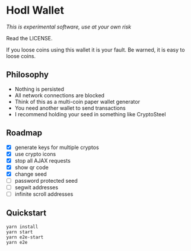 # Hodl Wallet

*This is experimental software, use at your own risk*

Read the LICENSE.

If you loose coins using this wallet it is your fault. Be warned, it is easy
to loose coins.

## Philosophy

- Nothing is persisted
- All network connections are blocked
- Think of this as a multi-coin paper wallet generator
- You need another wallet to send transactions
- I recommend holding your seed in something like CryptoSteel

## Roadmap

- [x] generate keys for multiple cryptos
- [x] use crypto icons
- [x] stop all AJAX requests
- [x] show qr code
- [x] change seed
- [ ] password protected seed
- [ ] segwit addresses
- [ ] infinite scroll addresses

## Quickstart

```
yarn install
yarn start
yarn e2e-start
yarn e2e
```
